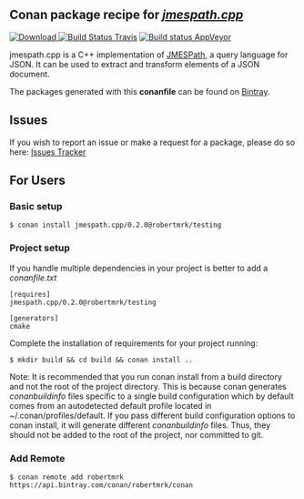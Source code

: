 ## Conan package recipe for [*jmespath.cpp*](https://github.com/robertmrk/jmespath.cpp)
[![Download](https://api.bintray.com/packages/robertmrk/conan/jmespath.cpp%3Arobertmrk/images/download.svg) ](https://bintray.com/robertmrk/conan/jmespath.cpp%3Arobertmrk/_latestVersion)
[![Build Status Travis](https://api.travis-ci.org/robertmrk/conan-jmespath.cpp.svg)](https://travis-ci.org/robertmrk/conan-jmespath.cpp)
[![Build status AppVeyor](https://ci.appveyor.com/api/projects/status/wtchojaiohn3f6nt?svg=true)](https://ci.appveyor.com/project/robertmrk/conan-jmespath-cpp)


jmespath.cpp is a C++ implementation of [JMESPath](http://jmespath.org/), a query language for JSON. It can be used to extract and transform elements of a JSON document.

The packages generated with this **conanfile** can be found on [Bintray](https://bintray.com/robertmrk/conan/jmespath.cpp%3Arobertmrk).

## Issues
If you wish to report an issue or make a request for a package, please do so here:
[Issues Tracker](https://github.com/robertmrk/conan-jmespath.cpp/issues)

## For Users

### Basic setup
    $ conan install jmespath.cpp/0.2.0@robertmrk/testing

### Project setup
If you handle multiple dependencies in your project is better to add a *conanfile.txt*

    [requires]
    jmespath.cpp/0.2.0@robertmrk/testing

    [generators]
    cmake

Complete the installation of requirements for your project running:

    $ mkdir build && cd build && conan install ..

Note: It is recommended that you run conan install from a build directory and not the root of the project directory.  This is because conan generates *conanbuildinfo* files specific to a single build configuration which by default comes from an autodetected default profile located in ~/.conan/profiles/default.  If you pass different build configuration options to conan install, it will generate different *conanbuildinfo* files.  Thus, they should not be added to the root of the project, nor committed to git.

### Add Remote
    $ conan remote add robertmrk https://api.bintray.com/conan/robertmrk/conan

